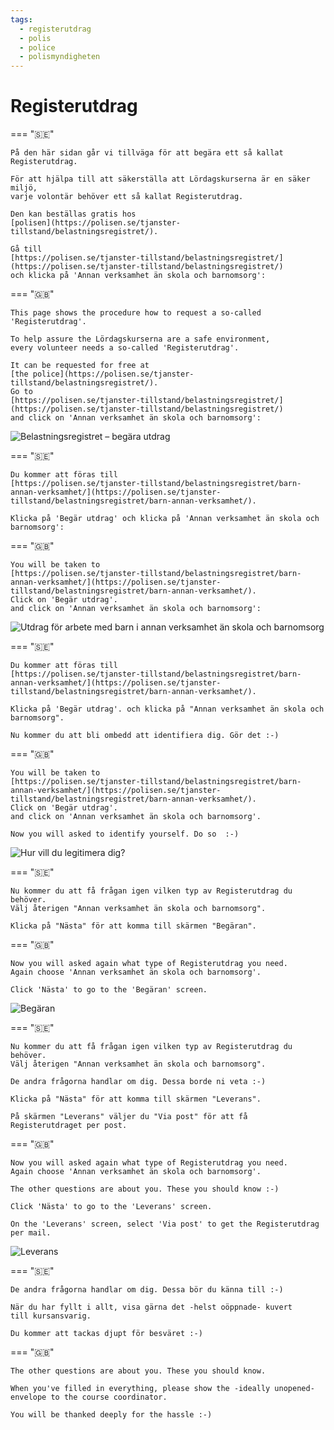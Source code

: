 ```yaml
---
tags:
  - registerutdrag
  - polis
  - police
  - polismyndigheten
---
```


# Registerutdrag

=== "🇸🇪"

    På den här sidan går vi tillväga för att begära ett så kallat Registerutdrag.

    För att hjälpa till att säkerställa att Lördagskurserna är en säker miljö,
    varje volontär behöver ett så kallat Registerutdrag.

    Den kan beställas gratis hos
    [polisen](https://polisen.se/tjanster-tillstand/belastningsregistret/).

    Gå till
    [https://polisen.se/tjanster-tillstand/belastningsregistret/](https://polisen.se/tjanster-tillstand/belastningsregistret/)
    och klicka på 'Annan verksamhet än skola och barnomsorg':

=== "🇬🇧"

    This page shows the procedure how to request a so-called 'Registerutdrag'.

    To help assure the Lördagskurserna are a safe environment,
    every volunteer needs a so-called 'Registerutdrag'.

    It can be requested for free at
    [the police](https://polisen.se/tjanster-tillstand/belastningsregistret/).
    Go to
    [https://polisen.se/tjanster-tillstand/belastningsregistret/](https://polisen.se/tjanster-tillstand/belastningsregistret/)
    and click on 'Annan verksamhet än skola och barnomsorg':

![Belastningsregistret – begära utdrag](registerutdrag_annotated.png)

=== "🇸🇪"

    Du kommer att föras till
    [https://polisen.se/tjanster-tillstand/belastningsregistret/barn-annan-verksamhet/](https://polisen.se/tjanster-tillstand/belastningsregistret/barn-annan-verksamhet/).

    Klicka på 'Begär utdrag' och klicka på 'Annan verksamhet än skola och barnomsorg':

=== "🇬🇧"

    You will be taken to
    [https://polisen.se/tjanster-tillstand/belastningsregistret/barn-annan-verksamhet/](https://polisen.se/tjanster-tillstand/belastningsregistret/barn-annan-verksamhet/).
    Click on 'Begär utdrag'.
    and click on 'Annan verksamhet än skola och barnomsorg':

![Utdrag för arbete med barn i annan verksamhet än skola och barnomsorg](registerutdrag_annan_annotated.png)

=== "🇸🇪"

    Du kommer att föras till
    [https://polisen.se/tjanster-tillstand/belastningsregistret/barn-annan-verksamhet/](https://polisen.se/tjanster-tillstand/belastningsregistret/barn-annan-verksamhet/).

    Klicka på 'Begär utdrag'. och klicka på "Annan verksamhet än skola och barnomsorg".

    Nu kommer du att bli ombedd att identifiera dig. Gör det :-)

=== "🇬🇧"

    You will be taken to
    [https://polisen.se/tjanster-tillstand/belastningsregistret/barn-annan-verksamhet/](https://polisen.se/tjanster-tillstand/belastningsregistret/barn-annan-verksamhet/).
    Click on 'Begär utdrag'.
    and click on 'Annan verksamhet än skola och barnomsorg'.

    Now you will asked to identify yourself. Do so  :-)

![Hur vill du legitimera dig?](registerutdrag_legitimation.png)

=== "🇸🇪"

    Nu kommer du att få frågan igen vilken typ av Registerutdrag du behöver.
    Välj återigen "Annan verksamhet än skola och barnomsorg".

    Klicka på "Nästa" för att komma till skärmen "Begäran".

=== "🇬🇧"

    Now you will asked again what type of Registerutdrag you need.
    Again choose 'Annan verksamhet än skola och barnomsorg'.

    Click 'Nästa' to go to the 'Begäran' screen.

![Begäran](registerutdag_begaeran_list.png)

=== "🇸🇪"

    Nu kommer du att få frågan igen vilken typ av Registerutdrag du behöver.
    Välj återigen "Annan verksamhet än skola och barnomsorg".

    De andra frågorna handlar om dig. Dessa borde ni veta :-)

    Klicka på "Nästa" för att komma till skärmen "Leverans".

    På skärmen "Leverans" väljer du "Via post" för att få
    Registerutdraget per post.

=== "🇬🇧"

    Now you will asked again what type of Registerutdrag you need.
    Again choose 'Annan verksamhet än skola och barnomsorg'.

    The other questions are about you. These you should know :-)

    Click 'Nästa' to go to the 'Leverans' screen.

    On the 'Leverans' screen, select 'Via post' to get the Registerutdrag
    per mail.

![Leverans](registerutdrag_leverans_annotated.png)

=== "🇸🇪"

    De andra frågorna handlar om dig. Dessa bör du känna till :-)

    När du har fyllt i allt, visa gärna det -helst oöppnade- kuvert
    till kursansvarig.

    Du kommer att tackas djupt för besväret :-)

=== "🇬🇧"

    The other questions are about you. These you should know.

    When you've filled in everything, please show the -ideally unopened-
    envelope to the course coordinator.

    You will be thanked deeply for the hassle :-)
